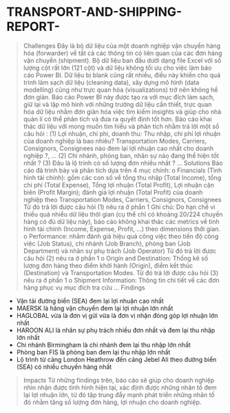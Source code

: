 # TRANSPORT-AND-SHIPPING-REPORT-

> Challenges
Đây là bộ dữ liệu của một doanh nghiệp vận chuyển hàng hóa (forwarder) về tất cả các thông tin có liên quan của các đơn hàng vận chuyển (shipment). 
Bộ dữ liệu ban đầu dưới dạng file Excel với số lượng cột rất lớn (121 cột) và dữ liệu không tối ưu cho việc làm báo cáo Power BI. Dữ liệu bị blank cũng rất nhiều, điều này khiến cho quá trình làm sạch dữ liệu (cleaning data), xây dựng mô hình (data modelling) cũng như trực quan hóa (visualizations) trở nên không hề đơn giản. 
Báo cáo Power BI này được tạo ra với mục đích làm sạch, giữ lại và lập mô hình với những trường dữ liệu cần thiết, trực quan hóa dữ liệu nhằm đơn giản hóa việc tìm kiếm insights và giúp cho nhà quản lí có thể phân tích và đưa ra quyết định tốt hơn.
Báo cáo khai thác dữ liệu với mong muốn tìm hiểu và phân tích nhằm trả lời một số câu hỏi :
(1) Lợi nhuận, chi phí, doanh thu: Thu nhập, chi phí lợi nhuận của doanh nghiệp là bao nhiêu? Transportation Modes, Carriers, Consignors, Consignees nào đem lại lợi nhuận cao nhất cho doanh nghiệp ?, …
(2) Chi nhánh, phòng ban, nhân sự nào đang thể hiện tốt nhất ?
(3) Đâu là lộ trình có số lượng đơn nhiều nhất ?
…
> Solutions
Báo cáo đã trình bày và phân tích dựa trên 4 mục chính:
o	Financials (Tình hình tài chính): gồm các con số về tổng thu nhập (Total Income), tổng chi phí (Total Expense), Tổng lợi nhuận (Total Profit), Lợi nhuận cận biên (Profit Margin); đánh giá lợi nhuận (Total Profit) của doanh nghiệp theo Transportation Modes, Carriers, Consignors, Consignees
Từ đó trả lời được câu hỏi (1) nêu ra ở phần 1
Ghi chú: Do hạn chế vì thiếu quá nhiều dữ liệu thời gian (cụ thể chỉ có khoảng 20/224 chuyến hàng có đủ dữ liệu này), báo cáo không khai thác các metrics về tình hình tài chính (Income, Expense, Profit, …) theo dimensions thời gian. 
o	Performance: nhằm đánh giá hiệu quả công việc theo tiến độ công việc (Job Status), chi nhánh (Job Branch), phòng ban (Job Department) và nhân sự phụ trách (Job Operator)
Từ đó trả lời được câu hỏi (2) nêu ra ở phần 1
o	Origin and Destination: Thống kê số lượng đơn hàng theo điểm khởi hành (Origin), điểm kết thúc (Destination) và Transportation Modes.
Từ đó trả lời được câu hỏi (3) nêu ra ở phần 1
o	Shipment Information: Thông tin chi tiết về các đơn hàng phục vụ mục đích tra cứu
...
> Findings
-	Vận tải đường biển (SEA) đem lại lợi nhuận cao nhất 
-	MAERSK là hãng vận chuyển đem lại lợi nhuận lớn nhất
-	HAGLOBAL vừa là đơn vị gửi vừa là đơn vị nhận đóng góp lợi nhuận lớn nhất
-	HAROON ALI là nhân sự phụ trách nhiều đơn nhất và đem lại thu nhập lớn nhất
-	Chi nhánh Birmingham là chi nhánh đem lại thu nhập lớn nhất
-	Phòng ban FIS là phòng ban đem lại thu nhập lớn nhất
-	Lộ trình từ cảng London Heathrow đến cảng Jebel Ali theo đường biển (SEA) có nhiều chuyến hàng nhất
> Impacts
Từ những findings trên, báo cáo sẽ giúp cho doanh nghiệp nhìn nhận được tình hình hiện tại, xác định được những nhân tố đem lại lợi nhuận lớn, từ đó tập trung đẩy mạnh phát triển những nhân tố đó nhằm tăng số lượng đơn hàng, lợi nhuận cho doanh nghiệp.
